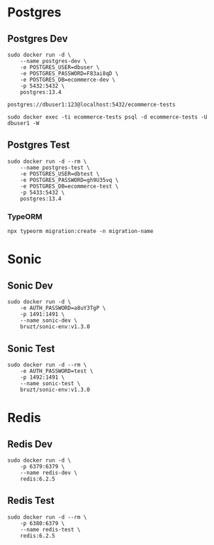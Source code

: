 # Postgres

## Postgres Dev

```
sudo docker run -d \
    --name postgres-dev \
    -e POSTGRES_USER=dbuser \
    -e POSTGRES_PASSWORD=F83ai8qD \
    -e POSTGRES_DB=ecommerce-dev \
    -p 5432:5432 \
    postgres:13.4
```

```
postgres://dbuser1:123@localhost:5432/ecommerce-tests
```

```
sudo docker exec -ti ecommerce-tests psql -d ecommerce-tests -U dbuser1 -W
```

## Postgres Test

```
sudo docker run -d --rm \
    --name postgres-test \
    -e POSTGRES_USER=dbtest \
    -e POSTGRES_PASSWORD=gh9U35vq \
    -e POSTGRES_DB=ecommerce-test \
    -p 5433:5432 \
    postgres:13.4
```

### TypeORM
```
npx typeorm migration:create -n migration-name
```

# Sonic

## Sonic Dev

```
sudo docker run -d \
    -e AUTH_PASSWORD=a8uY3TgP \
    -p 1491:1491 \
    --name sonic-dev \
    bruzt/sonic-env:v1.3.0
```

## Sonic Test

```
sudo docker run -d --rm \
    -e AUTH_PASSWORD=test \
    -p 1492:1491 \
    --name sonic-test \
    bruzt/sonic-env:v1.3.0
```

# Redis

## Redis Dev

```
sudo docker run -d \
    -p 6379:6379 \
    --name redis-dev \
    redis:6.2.5
```

## Redis Test

```
sudo docker run -d --rm \
    -p 6380:6379 \
    --name redis-test \
    redis:6.2.5
```
